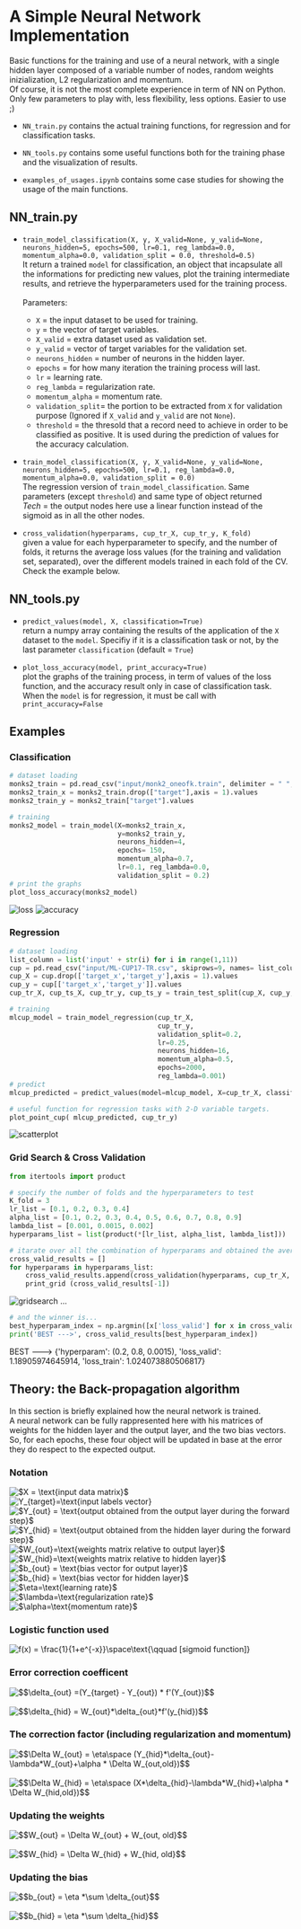 # A Simple Neural Network Implementation

Basic functions for the training and use of a neural network, with a single hidden layer composed of a variable number of nodes, random weights inizialization, L2 regularization and momentum.\
Of course, it is not the most complete experience in term of NN on Python.
Only few parameters to play with, less flexibility, less options. Easier to use ;)

* ```NN_train.py``` contains the actual training functions, for regression and for classification tasks.

* ```NN_tools.py``` contains some useful functions both for the training phase and the visualization of results.

* ```examples_of_usages.ipynb``` contains some case studies for showing the usage of the main functions.

## NN_train.py


* ```train_model_classification(X, y, X_valid=None, y_valid=None, neurons_hidden=5, epochs=500, lr=0.1, reg_lambda=0.0, momentum_alpha=0.0, validation_split = 0.0, threshold=0.5)```\
It return a trained ```model``` for classification, an object that incapsulate all the informations for predicting new values, plot the training intermediate results, and retrieve the hyperparameters used for the training process.\
\
Parameters:

  * ```X``` = the input dataset to be used for training.
  * ```y``` = the vector of target variables.
  * ```X_valid``` = extra dataset used as validation set.
  * ```y_valid``` = vector of target variables for the validation set.
  * ```neurons_hidden``` = number of neurons in the hidden layer.
  * ```epochs``` = for how many iteration the training process will last.
  * ```lr``` = learning rate.
  * ```reg_lambda``` = regularization rate.
  * ```momentum_alpha``` = momentum rate.
  * ```validation_split```= the portion to be extracted from ```X``` for validation purpose (Ignored if ```X_valid``` and ```y_valid``` are not ```None```).
  * ```threshold``` = the thresold that a record need to achieve in order to be classified as positive. It is used during the prediction of values for the accuracy calculation.

* ```train_model_classification(X, y, X_valid=None, y_valid=None, neurons_hidden=5, epochs=500, lr=0.1, reg_lambda=0.0, momentum_alpha=0.0, validation_split = 0.0)```\
The regression version of ```train_model_classification```. Same parameters (except ```threshold```) and same type of object returned\
*Tech* = the output nodes here use a linear function instead of the sigmoid as in all the other nodes.

* ```cross_validation(hyperparams, cup_tr_X, cup_tr_y, K_fold)```\
given a value for each hyperparameter to specify, and the number of folds, it returns the average loss values (for the training and validation set, separated), over the different models trained in each fold of the CV. Check the example below.

## NN_tools.py

* ```predict_values(model, X, classification=True)```\
return a numpy array containing the results of the application of the ```X``` dataset to the ```model```. Specifiy if it is a classification task or not, by the last parameter ```classification``` (default = ```True```)

* ```plot_loss_accuracy(model, print_accuracy=True)```\
plot the graphs of the training process, in term of values of the loss function, and the accuracy result only in case of classification task. When the ```model``` is for regression, it must be call with ```print_accuracy=False```

## Examples

### Classification

```python
# dataset loading
monks2_train = pd.read_csv("input/monk2_oneofk.train", delimiter = " ", )
monks2_train_x = monks2_train.drop(["target"],axis = 1).values
monks2_train_y = monks2_train["target"].values

# training
monks2_model = train_model(X=monks2_train_x,
                           y=monks2_train_y,
                           neurons_hidden=4,
                           epochs= 150,
                           momentum_alpha=0.7, 
                           lr=0.1, reg_lambda=0.0, 
                           validation_split = 0.2)
# print the graphs
plot_loss_accuracy(monks2_model)
```
![loss](screenshots/loss_monks2.png)
![accuracy](screenshots/accuracy_monks2.png)

### Regression

```python
# dataset loading
list_column = list('input' + str(i) for i in range(1,11))
cup = pd.read_csv("input/ML-CUP17-TR.csv", skiprows=9, names= list_column +(['target_x','target_y']))
cup_X = cup.drop(['target_x','target_y'],axis = 1).values
cup_y = cup[['target_x','target_y']].values
cup_tr_X, cup_ts_X, cup_tr_y, cup_ts_y = train_test_split(cup_X, cup_y, test_size=0.2, shuffle=True)

# training
mlcup_model = train_model_regression(cup_tr_X,
                                     cup_tr_y,
                                     validation_split=0.2,
                                     lr=0.25,
                                     neurons_hidden=16,
                                     momentum_alpha=0.5,
                                     epochs=2000,
                                     reg_lambda=0.001)
# predict 
mlcup_predicted = predict_values(model=mlcup_model, X=cup_tr_X, classification= False)

# useful function for regression tasks with 2-D variable targets.
plot_point_cup( mlcup_predicted, cup_tr_y)
```
![scatterplot](screenshots/scatter.png)

### Grid Search & Cross Validation
```python
from itertools import product

# specify the number of folds and the hyperparameters to test
K_fold = 3
lr_list = [0.1, 0.2, 0.3, 0.4]
alpha_list = [0.1, 0.2, 0.3, 0.4, 0.5, 0.6, 0.7, 0.8, 0.9]
lambda_list = [0.001, 0.0015, 0.002]
hyperparams_list = list(product(*[lr_list, alpha_list, lambda_list]))

# itarate over all the combination of hyperparams and obtained the average loss value for every combination, by cross validation
cross_valid_results = []
for hyperparams in hyperparams_list:
    cross_valid_results.append(cross_validation(hyperparams, cup_tr_X, cup_tr_y, K_fold=K_fold))
    print_grid (cross_valid_results[-1])
```
![gridsearch](screenshots/gridsearch.png)
...
```python
# and the winner is...
best_hyperparam_index = np.argmin([x['loss_valid'] for x in cross_valid_results])
print('BEST --->', cross_valid_results[best_hyperparam_index])
```
BEST ---> {'hyperparam': (0.2, 0.8, 0.0015), 'loss_valid': 1.18905974645914, 'loss_train': 1.024073880506817}


## Theory: the Back-propagation algorithm

In this section is briefly explained how the neural network is trained.\
A neural network can be fully rappresented here with his matrices of weights for the hidden layer and the output layer, and the two bias vectors.
So, for each epochs, these four object will be updated in base at the error they do respect to the expected output.

### Notation

<!-- markdownlint-disable MD033 -->
<img src="https://latex.codecogs.com/svg.latex?$X&space;=&space;\text{input&space;data&space;matrix}$" title="$X = \text{input data matrix}$" />\
<img src="https://latex.codecogs.com/svg.latex?Y_{target}=\text{input&space;labels&space;vector}" title="Y_{target}=\text{input labels vector}" />\
<img src="https://latex.codecogs.com/svg.latex?$Y_{out}&space;=&space;\text{output&space;obtained&space;from&space;the&space;output&space;layer&space;during&space;the&space;forward&space;step}$" title="$Y_{out} = \text{output obtained from the output layer during the forward step}$" />\
<img src="https://latex.codecogs.com/svg.latex?$Y_{hid}&space;=&space;\text{output&space;obtained&space;from&space;the&space;hidden&space;layer&space;during&space;the&space;forward&space;step}$" title="$Y_{hid} = \text{output obtained from the hidden layer during the forward step}$" />\
<img src="https://latex.codecogs.com/svg.latex?$W_{out}=\text{weights&space;matrix&space;relative&space;to&space;output&space;layer}$" title="$W_{out}=\text{weights matrix relative to output layer}$" />\
<img src="https://latex.codecogs.com/svg.latex?$W_{hid}=\text{weights&space;matrix&space;relative&space;to&space;hidden&space;layer}$" title="$W_{hid}=\text{weights matrix relative to hidden layer}$" />\
<img src="https://latex.codecogs.com/svg.latex?$b_{out}&space;=&space;\text{bias&space;vector&space;for&space;output&space;layer}$" title="$b_{out} = \text{bias vector for output layer}$" />\
<img src="https://latex.codecogs.com/svg.latex?$b_{hid}&space;=&space;\text{bias&space;vector&space;for&space;hidden&space;layer}$" title="$b_{hid} = \text{bias vector for hidden layer}$" />\
<img src="https://latex.codecogs.com/svg.latex?$\eta=\text{learning&space;rate}$" title="$\eta=\text{learning rate}$" />\
<img src="https://latex.codecogs.com/svg.latex?$\lambda=\text{regularization&space;rate}$" title="$\lambda=\text{regularization rate}$" />\
<img src="https://latex.codecogs.com/svg.latex?$\alpha=\text{momentum&space;rate}$" title="$\alpha=\text{momentum rate}$" />

### Logistic function used

<img src="https://latex.codecogs.com/svg.latex?f(x)&space;=&space;\frac{1}{1&plus;e^{-x}}\space\text{\qquad&space;[sigmoid&space;function]}" title="f(x) = \frac{1}{1+e^{-x}}\space\text{\qquad [sigmoid function]}" />

### Error correction coefficent

<img src="https://latex.codecogs.com/svg.latex?$$\delta_{out}&space;=(Y_{target}&space;-&space;Y_{out})&space;*&space;f'(Y_{out})$$" title="$$\delta_{out} =(Y_{target} - Y_{out}) * f'(Y_{out})$$" />\
\
<img src="https://latex.codecogs.com/svg.latex?$$\delta_{hid}&space;=&space;W_{out}*\delta_{out}*f'(y_{hid})$$" title="$$\delta_{hid} = W_{out}*\delta_{out}*f'(y_{hid})$$" />

### The correction factor (including regularization and momentum)

<img src="https://latex.codecogs.com/svg.latex?$$\Delta&space;W_{out}&space;=&space;\eta\space&space;(Y_{hid}*\delta_{out}-\lambda*W_{out}&plus;\alpha&space;*&space;\Delta&space;W_{out,old})$$" title="$$\Delta W_{out} = \eta\space (Y_{hid}*\delta_{out}-\lambda*W_{out}+\alpha * \Delta W_{out,old})$$" />\
\
<img src="https://latex.codecogs.com/svg.latex?$$\Delta&space;W_{hid}&space;=&space;\eta\space&space;(X*\delta_{hid}-\lambda*W_{hid}&plus;\alpha&space;*&space;\Delta&space;W_{hid,old})$$" title="$$\Delta W_{hid} = \eta\space (X*\delta_{hid}-\lambda*W_{hid}+\alpha * \Delta W_{hid,old})$$" />

### Updating the weights

<img src="https://latex.codecogs.com/svg.latex?$$W_{out}&space;=&space;\Delta&space;W_{out}&space;&plus;&space;W_{out,&space;old}$$" title="$$W_{out} = \Delta W_{out} + W_{out, old}$$" />\
\
<img src="https://latex.codecogs.com/svg.latex?$$W_{hid}&space;=&space;\Delta&space;W_{hid}&space;&plus;&space;W_{hid,&space;old}$$" title="$$W_{hid} = \Delta W_{hid} + W_{hid, old}$$" />

### Updating the bias

<img src="https://latex.codecogs.com/svg.latex?$$b_{out}&space;=&space;\eta&space;*\sum&space;\delta_{out}$$" title="$$b_{out} = \eta *\sum \delta_{out}$$" />\
\
<img src="https://latex.codecogs.com/svg.latex?$$b_{hid}&space;=&space;\eta&space;*\sum&space;\delta_{hid}$$" title="$$b_{hid} = \eta *\sum \delta_{hid}$$" />
